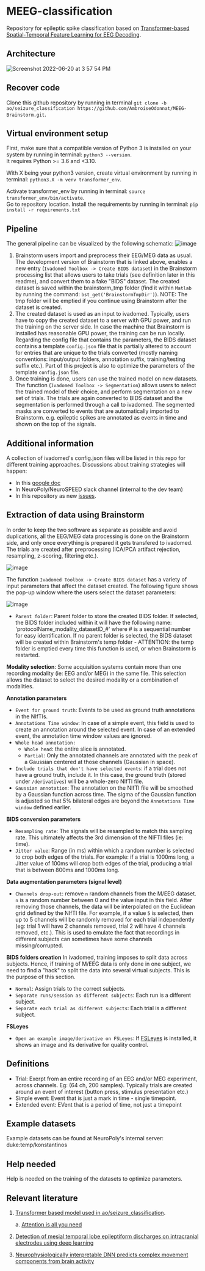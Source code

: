 # MEEG-classification 

Repository for epileptic spike classification based on [Transformer-based Spatial-Temporal Feature
Learning for EEG Decoding](https://arxiv.org/pdf/2106.11170.pdf).

## Architecture
![Screenshot 2022-06-20 at 3 57 54 PM](https://user-images.githubusercontent.com/64415312/174670350-f829cd5e-5281-4e06-8a3a-9157072800b0.png)

## Recover code
Clone this github repository by running in terminal `git clone -b ao/seizure_classification https://github.com/AmbroiseOdonnat/MEEG-Brainstorm.git`.  

## Virtual environment setup
First, make sure that a compatible version of Python 3 is installed on your system by running in terminal: `python3 --version`.  
It requires Python >= 3.6 and <3.10.  

With X being your python3 version, create virtual environment by running in terminal: `python3.X -m venv transformer_env`.   

Activate transformer_env by running in terminal: `source transformer_env/bin/activate`.  
Go to repository location. Install the requirements by running in terminal: `pip install -r requirements.txt`

## Pipeline
The general pipeline can be visualized by the following schematic:
![image](https://user-images.githubusercontent.com/23224563/144139372-d0592453-7f04-4ad7-a59e-ac5301f28757.png)

1. Brainstorm users import and preprocess their EEG/MEG data as usual. The development version of Brainstorm that is linked above, enables a new entry (`Ivadomed Toolbox -> Create BIDS dataset`) in the Brainstorm processing list that allows users to take trials (see definition later in this readme), and convert them to a fake "BIDS" dataset. The created dataset is saved within the brainstorm_tmp folder (find it within `Matlab` by running the command: `bst_get('BrainstormTmpDir')`). 
NOTE: The tmp folder will be emptied if you continue using Brainstorm after the dataset is created.
2. The created dataset is used as an input to ivadomed. Typically, users have to copy the created dataset to a server with GPU power, and run the training on the server side. In case the machine that Brainstorm is installed has reasonable GPU power, the training can be run locally.
Regarding the config file that contains the parameters, the BIDS dataset contains a template `config.json` file that is partially altered to account for entries that are unique to the trials converted (mostly naming conventions: input/output folders, annotation suffix, training/testing suffix etc.).
Part of this project is also to optimize the parameters of the template `config.json` file.
3. Once training is done, users can use the trained model on new datasets. The function (`Ivadomed Toolbox -> Segmentation`) allows users to select the trained model of their choice, and perform segmentation on a new set of trials. The trials are again converted to BIDS dataset and the segmentation is performed through a call to ivadomed. The segmented masks are converted to events that are automatically imported to Brainstorm. e.g. epileptic spikes are annotated as events in time and shown on the top of the signals.


## Additional information

A collection of ivadomed's config.json files will be listed in this repo for different training approaches. Discussions about training strategies will happen:
- In this [google doc](https://docs.google.com/document/d/1PLo__1w8K5Zk1c8ckOLamadaGM_dK872cYwsGFO4DQk/edit#)
- In NeuroPoly/NeuroSPEED slack channel (internal to the dev team)
- In this repository as new [issues](https://github.com/ivadomed/MEEG-Brainstorm/issues).



## Extraction of data using Brainstorm

In order to keep the two software as separate as possible and avoid duplications, all the EEG/MEG data processing is done on the Brainstorm side, and only once everything is prepared it gets transfered to ivadomed. The trials are created after preprocessing (ICA/PCA artifact rejection, resampling, z-scoring, filtering etc.).

![image](https://user-images.githubusercontent.com/23224563/164266867-53d89a44-43f7-4503-bffc-d48d7b1965d7.png)


The function `Ivadomed Toolbox -> Create BIDS dataset` has a variety of input parameters that affect the dataset created. The following figure shows the pop-up window where the users select the dataset parameters:


![image](https://user-images.githubusercontent.com/23224563/164158717-a80f3c5e-67fa-4509-83aa-2d6adcc84ade.png)

- `Parent folder`: Parent folder to store the created BIDS folder. If selected, the BIDS folder included within it will have the following name: 'protocolName_modality_datasetID_#' where # is a sequential number for easy identification. If no parent folder is selected, the BIDS dataset will be created within Brainstorm's temp folder - ATTENTION: the temp folder is emptied every time this function is used, or when Brainstorm is restarted.

**Modality selection**: Some acquisition systems contain more than one recording modality (ie: EEG and/or MEG) in the same file. This selection allows the dataset to select the desired modality or a combination of modalities.

**Annotation parameters**
- `Event for ground truth`: Events to be used as ground truth annotations in the NIfTIs. 
- `Annotations Time window`: In case of a simple event, this field is used to create an annotation around the selected event. In case of an extended event, the annotation time window values are ignored.
- `Whole head annotation:` 
  - `Whole head`: the entire slice is annotated.
  - `Partial`: Only the annotated channels are annotated with the peak of a Gaussian centered at those channels (Gaussian in space).
- `Include trials that don't have selected events`: if a trial does not have a ground truth, include it. In this case, the ground truth (stored under `/derivatives`) will be a whole-zero NIfTI file.
- `Gaussian annotation`: The annotation on the NIfTI file will be smoothed by a Gaussian function across time. The sigma of the Gaussian function is adjusted so that 5% bilateral edges are beyond the `Annotations Time window` defined earlier.

**BIDS conversion parameters**
- `Resampling rate`: The signals will be resampled to match this sampling rate. This ultimately affects the 3rd dimension of the NIFTI files (ie: time).
- `Jitter value`: Range (in ms) within which a random number is selected to crop both edges of the trials. For example: if a trial is 1000ms long, a Jitter value of 100ms will crop both edges of the trial, producing a trial that is between 800ms and 1000ms long.

**Data augmentation parameters (signal level)**
- `Channels drop-out`: remove `n` random channels from the M/EEG dataset. `n` is a random number between 0 and the value input in this field. After removing those channels, the data will be interpolated on the Euclidean grid defined by the NIfTI file. For example, if a value `5` is selected, then up to 5 channels will be randomly removed for each trial independently (eg: trial 1 will have 2 channels removed, trial 2 will have 4 channels removed, etc.). This is used to emulate the fact that recordings in different subjects can sometimes have some channels missing/corrupted.

**BIDS folders creation**
In ivadomed, training imposes to split data across subjects. Hence, if training of M/EEG data is only done in one subject, we need to find a "hack" to split the data into several virtual subjects. This is the purpose of this section.
- `Normal`: Assign trials to the correct subjects. 
- `Separate runs/session as different subjects`: Each run is a different subject.
- `Separate each trial as different subjects`: Each trial is a different subject.

**FSLeyes**
- `Open an example image/derivative on FSLeyes`: If [FSLeyes](https://fsl.fmrib.ox.ac.uk/fsl/fslwiki/FSLeyes) is installed, it shows an image and its derivative for quality control.


## Definitions

- Trial: Exerpt from an entire recording of an EEG and/or MEG experiment, across channels. Eg: (64 ch, 200 samples).
         Typically trials are created around an event of interest (button press, stimulus presentation etc.)
- Simple event: Event that is just a mark in time - single timepoint.
- Extended event: EVent that is a period of time, not just a timepoint


## Example datasets

Example datasets can be found at NeuroPoly's internal server: duke:temp/konstantinos


## Help needed

Help is needed on the training of the datasets to optimize parameters.

## Relevant literature

1. [Transformer based model used in ao/seizure_classification](https://arxiv.org/pdf/2106.11170.pdf).

   a. [Attention is all you need](https://arxiv.org/pdf/1706.03762.pdf)
   
2. [Detection of mesial temporal lobe epileptiform discharges on intracranial electrodes using deep learning](https://pubmed.ncbi.nlm.nih.gov/31760212/)
3. [Neurophysiologically interpretable DNN predicts complex movement components from brain activity](https://www.nature.com/articles/s41598-022-05079-0)

